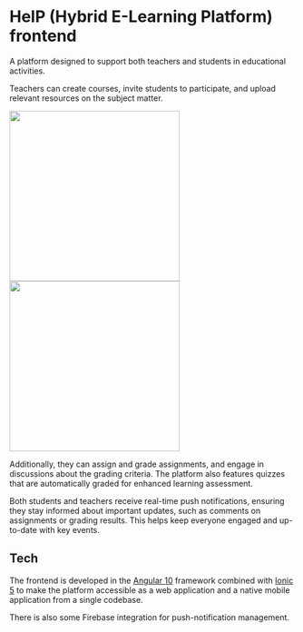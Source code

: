 # HelP (Hybrid E-Learning Platform) frontend

A platform designed to support both teachers and students in educational activities.

Teachers can create courses, invite students to participate, and upload relevant resources on the subject matter.

<div>
  <img src="https://github.com/user-attachments/assets/353cf857-d9f3-48a2-9bc2-ae458ea87109" height=300 />
  <img src="https://github.com/user-attachments/assets/b21c4cc9-d1a7-4576-9398-2dcf2e2975a8" height=300 />
</div>

Additionally, they can assign and grade assignments, and engage in discussions about the grading criteria. The platform also features quizzes that are automatically graded for enhanced learning assessment.

Both students and teachers receive real-time push notifications, ensuring they stay informed about important updates, such as comments on assignments or grading results. This helps keep everyone engaged and up-to-date with key events.

## Tech

The frontend is developed in the [Angular 10](https://v10.angular.io/docs) framework combined with [Ionic 5](https://ionic-docs-5utg8ms4c-ionic1.vercel.app/docs/v5) to make the platform accessible as a web application and a native mobile application from a single codebase.

There is also some Firebase integration for push-notification management.
